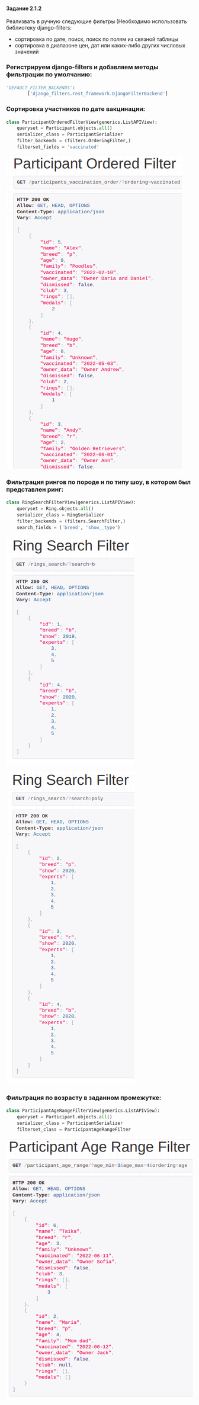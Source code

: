 #### Задание 2.1.2

Реализвать в ручную следующие фильтры (Необходимо использовать библиотеку django-filters:

- сортировка по дате, поиск, поиск по полям из связной таблицы
- сортировка в диапазоне цен, дат или каких-либо других числовых значений

### Регистрируем django-filters и добавляем методы фильтрации по умолчанию:

```python
'DEFAULT_FILTER_BACKENDS':
        ['django_filters.rest_framework.DjangoFilterBackend']
```

### Сортировка участников по дате вакцинации:

```python
class ParticipantOrderedFilterView(generics.ListAPIView):
    queryset = Participant.objects.all()
    serializer_class = ParticipantSerializer
    filter_backends = (filters.OrderingFilter,)
    filterset_fields = 'vaccinated'
```

![](../imgs/filter4.png)

### Фильтрация рингов по породе и по типу шоу, в котором был представлен ринг:

```python
class RingSearchFilterView(generics.ListAPIView):
    queryset = Ring.objects.all()
    serializer_class = RingSerializer
    filter_backends = (filters.SearchFilter,)
    search_fields = ('breed', 'show__type')
```

![](../imgs/filter5.1.png)

![](../imgs/filter5.2.png)

### Фильтрация по возрасту в заданном промежутке:

```python
class ParticipantAgeRangeFilterView(generics.ListAPIView):
    queryset = Participant.objects.all()
    serializer_class = ParticipantSerializer
    filterset_class = ParticipantAgeRangeFilter
```

![](../imgs/filter6.png)

